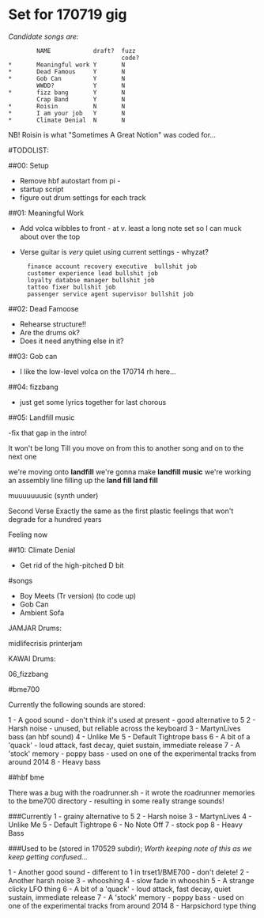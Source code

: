 


# Set for 170719 gig

*Candidate songs are:*


```	
		NAME			draft? 	fuzz
								code?
*		Meaningful work	Y		N
*		Dead Famous		Y		N
*		Gob Can			Y		N
		WWDD?			Y		N
*		fizz bang		Y		N
		Crap Band		Y		N
*		Roisin			N		N
*		I am your job	Y		N
*		Climate Denial	N		N
```

NB! Roisin is what "Sometimes A Great Notion" was coded for...


#TODOLIST: 

##00: Setup

- Remove hbf autostart from pi -
- startup script
- figure out drum settings for each track



##01: Meaningful Work

- Add volca wibbles to front - at v. least a long note set so I can muck about over the top
- Verse guitar is *very* quiet using current settings - whyzat? 

		finance account recovery executive  bullshit job
		customer experience lead bullshit job
		loyalty databse manager bullshit job
		tattoo fixer bullshit job
		passenger service agent supervisor bullshit job



##02: Dead Famoose

- Rehearse structure!!
- Are the drums ok? 
- Does it need anything else in it? 

##03: Gob can

- I like the low-level volca on the 170714 rh here...

##04: fizzbang

- just get some lyrics together for last chorous

##05: Landfill music

-fix that gap in the intro!

It won't be long
Till you move on from this
to another song
and on to the next one

we're moving onto **landfill**
we're gonna make **landfill music**
we're working an assembly line
filling up the **land fill land fill**

muuuuuuusic (synth under)

Second Verse
Exactly the same as the first
plastic feelings
that won't degrade for a hundred years


Feeling now



##10: Climate Denial 


- Get rid of the high-pitched D bit




#songs

- Boy Meets (Tr version) (to code up)
- Gob Can
- Ambient Sofa

JAMJAR Drums: 

midlifecrisis
printerjam


KAWAI Drums: 

06_fizzbang


#bme700

Currently the following sounds are stored:

1 - A good sound - don't think it's used at present - good alternative to 5
2 - Harsh noise - unused, but reliable across the keyboard
3 - MartynLives bass (an hbf sound)
4 - Unlike Me
5 - Default Tightrope bass
6 - A bit of a 'quack' - loud attack, fast decay, quiet sustain, immediate release
7 - A 'stock' memory - poppy bass - used on one of the experimental tracks from around 2014
8 - Heavy bass

##hbf bme 

There was a bug with the roadrunner.sh - it wrote the roadrunner memories to the bme700 directory - resulting in some really strange sounds! 

###Currently
1 - grainy alternative to 5
2 - Harsh noise
3 - MartynLives
4 - Unlike Me
5 - Default Tightrope
6 - No Note Off
7 - stock pop
8 - Heavy Bass


###Used to be (stored in 170529 subdir);
*Worth keeping note of this as we keep getting confused...*

1 - Another good sound - different to 1 in trset1/BME700 - don't delete!
2 - Another harsh noise
3 - whooshing
4 - slow fade in whooshin
5 - A strange clicky LFO thing
6 - A bit of a 'quack' - loud attack, fast decay, quiet sustain, immediate release
7 - A 'stock' memory - poppy bass - used on one of the experimental tracks from around 2014
8 - Harpsichord type thing

